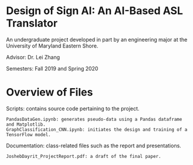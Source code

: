 # Design of Sign AI: An AI-Based ASL Translator

An undergraduate project developed in part by an engineering major at the University of Maryland Eastern Shore. 

Advisor: Dr. Lei Zhang

Semesters: Fall 2019 and Spring 2020


# Overview of Files

Scripts: contains source code pertaining to the project.

    PandasDataGen.ipynb: generates pseudo-data using a Pandas dataframe and Matplotlib. 
    GraphClassification_CNN.ipynb: initiates the design and training of a TensorFlow model. 
    
Documentation: class-related files such as the report and presentations. 

    JoshebDayrit_ProjectReport.pdf: a draft of the final paper.  

